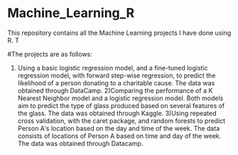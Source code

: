 # Machine_Learning_R
This repository contains all the Machine Learning projects I have done using R. T

#The projects are as follows:
1) Using a basic logistic regression model, and a fine-tuned logistic regression model, with forward step-wise regression, to predict the likelihood of a person donating to a charitable cause. The data was obtained through DataCamp.
2)Comparing the performance of a K Nearest Neighbor model and a logistic regression model. Both models aim to predict the type of glass produced based on several features of the glass. The data was obtained through Kaggle.
3)Using repeated cross validation, with the caret package, and random forests to predict Person A's location based on the day and time of the week. The data consists of locations of Person A based on time and day of the week. The data was obtained through Datacamp.
